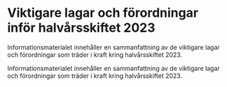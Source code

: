 # Viktigare lagar och förordningar inför halvårsskiftet 2023

Informationsmaterialet innehåller en sammanfattning av de viktigare lagar och förordningar som träder i kraft kring halvårsskiftet 2023.

Informationsmaterialet innehåller en sammanfattning av de viktigare lagar och förordningar som träder i kraft kring halvårsskiftet 2023.
